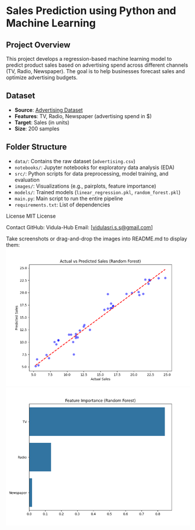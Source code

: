 # Sales Prediction using Python and Machine Learning

## Project Overview
This project develops a regression-based machine learning model to predict product sales based on advertising spend across different channels (TV, Radio, Newspaper). The goal is to help businesses forecast sales and optimize advertising budgets.

## Dataset
- **Source**: [Advertising Dataset](https://www.kaggle.com/datasets/ashydv/advertising-dataset)
- **Features**: TV, Radio, Newspaper (advertising spend in $)
- **Target**: Sales (in units)
- **Size**: 200 samples

## Folder Structure
- `data/`: Contains the raw dataset (`advertising.csv`)
- `notebooks/`: Jupyter notebooks for exploratory data analysis (EDA)
- `src/`: Python scripts for data preprocessing, model training, and evaluation
- `images/`: Visualizations (e.g., pairplots, feature importance)
- `models/`: Trained models (`linear_regression.pkl`, `random_forest.pkl`)
- `main.py`: Main script to run the entire pipeline
- `requirements.txt`: List of dependencies

License
MIT License

Contact
GitHub: Vidula-Hub
Email: [vidulasri.s.s@gmail.com]

Take screenshots or drag-and-drop the images into README.md to display them:
![Actual vs Predicted Sales](images/actual_vs_predicted.png)
![Feature Importance](images/feature_importance.png)  